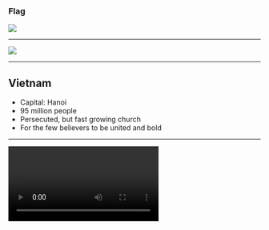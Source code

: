 ### Flag

![](https://upload.wikimedia.org/wikipedia/commons/2/21/Flag_of_Vietnam.svg)

---

![](https://upload.wikimedia.org/wikipedia/commons/d/d6/Location_Vietnam_ASEAN.svg)

---

## Vietnam

- Capital: Hanoi
- 95 million people
- Persecuted, but fast growing church
- For the few believers to be united and bold

---

![](https://storage.googleapis.com/prayer-videos/country/vietnam.mp4)
